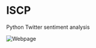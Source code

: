 # ISCP
Python Twitter sentiment analysis

![Webpage](https://www.dropbox.com/s/rvhsl7nf9audfy5/Screen%20Shot%202016-01-29%20at%2022.29.57.png?dl=1)
